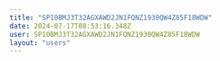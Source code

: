 ```yaml
---
title: "SP10BMJ3T32AGXAWD2JN1FQNZ1930QW4Z85F18WDW"
date: 2024-07-17T08:53:16.348Z
user: SP10BMJ3T32AGXAWD2JN1FQNZ1930QW4Z85F18WDW
layout: "users"
---
```

    